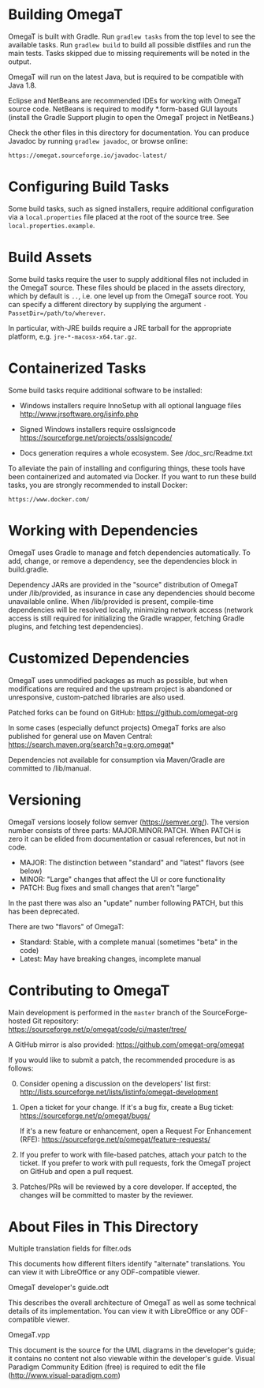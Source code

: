 Building OmegaT
===============

OmegaT is built with Gradle. Run `gradlew tasks` from the top level to see the
available tasks. Run `gradlew build` to build all possible distfiles and run the
main tests. Tasks skipped due to missing requirements will be noted in the
output.

OmegaT will run on the latest Java, but is required to be compatible with Java
1.8.

Eclipse and NetBeans are recommended IDEs for working with OmegaT source
code. NetBeans is required to modify *.form-based GUI layouts (install the
Gradle Support plugin to open the OmegaT project in NetBeans.)

Check the other files in this directory for documentation. You can
produce Javadoc by running `gradlew javadoc`, or browse online:

    https://omegat.sourceforge.io/javadoc-latest/


Configuring Build Tasks
=======================

Some build tasks, such as signed installers, require additional configuration
via a `local.properties` file placed at the root of the source tree. See
`local.properties.example`.


Build Assets
============

Some build tasks require the user to supply additional files not included in the
OmegaT source. These files should be placed in the assets directory, which by
default is `..`, i.e. one level up from the OmegaT source root. You can specify
a different directory by supplying the argument `-PassetDir=/path/to/wherever`.

In particular, with-JRE builds require a JRE tarball for the appropriate
platform, e.g. `jre-*-macosx-x64.tar.gz`.


Containerized Tasks
===================

Some build tasks require additional software to be installed:

- Windows installers require InnoSetup with all optional language files
  http://www.jrsoftware.org/isinfo.php

- Signed Windows installers require osslsigncode
  https://sourceforge.net/projects/osslsigncode/

- Docs generation requires a whole ecosystem. See /doc_src/Readme.txt

To alleviate the pain of installing and configuring things, these tools have
been containerized and automated via Docker. If you want to run these build
tasks, you are strongly recommended to install Docker:

    https://www.docker.com/


Working with Dependencies
=========================

OmegaT uses Gradle to manage and fetch dependencies automatically. To add,
change, or remove a dependency, see the dependencies block in build.gradle.

Dependency JARs are provided in the "source" distribution of OmegaT under
/lib/provided, as insurance in case any dependencies should become unavailable
online. When /lib/provided is present, compile-time dependencies will be
resolved locally, minimizing network access (network access is still required
for initializing the Gradle wrapper, fetching Gradle plugins, and fetching test
dependencies).


Customized Dependencies
=======================

OmegaT uses unmodified packages as much as possible, but when modifications are
required and the upstream project is abandoned or unresponsive, custom-patched
libraries are also used.

Patched forks can be found on GitHub:
    https://github.com/omegat-org

In some cases (especially defunct projects) OmegaT forks are also published for
general use on Maven Central:
    https://search.maven.org/search?q=g:org.omegat*

Dependencies not available for consumption via Maven/Gradle are committed to
/lib/manual.


Versioning
==========

OmegaT versions loosely follow semver (https://semver.org/). The version number
consists of three parts: MAJOR.MINOR.PATCH. When PATCH is zero it can be elided
from documentation or casual references, but not in code.

- MAJOR: The distinction between "standard" and "latest" flavors (see below)
- MINOR: "Large" changes that affect the UI or core functionality
- PATCH: Bug fixes and small changes that aren't "large"

In the past there was also an "update" number following PATCH, but this has been
deprecated.

There are two "flavors" of OmegaT:

- Standard: Stable, with a complete manual (sometimes "beta" in the code)
- Latest: May have breaking changes, incomplete manual


Contributing to OmegaT
======================

Main development is performed in the `master` branch of the SourceForge-hosted
Git repository:
    https://sourceforge.net/p/omegat/code/ci/master/tree/

A GitHub mirror is also provided:
    https://github.com/omegat-org/omegat

If you would like to submit a patch, the recommended procedure is as follows:

0. Consider opening a discussion on the developers' list first:
     http://lists.sourceforge.net/lists/listinfo/omegat-development

1. Open a ticket for your change. If it's a bug fix, create a Bug ticket:
     https://sourceforge.net/p/omegat/bugs/

   If it's a new feature or enhancement, open a Request For Enhancement (RFE):
     https://sourceforge.net/p/omegat/feature-requests/

2. If you prefer to work with file-based patches, attach your patch to the
   ticket.  If you prefer to work with pull requests, fork the OmegaT project on
   GitHub and open a pull request.

3. Patches/PRs will be reviewed by a core developer. If accepted, the changes
   will be committed to master by the reviewer.



About Files in This Directory
=============================

Multiple translation fields for filter.ods

This documents how different filters identify "alternate" translations. You can
view it with LibreOffice or any ODF-compatible viewer.

OmegaT developer's guide.odt

This describes the overall architecture of OmegaT as well as some technical
details of its implementation. You can view it with LibreOffice or any
ODF-compatible viewer.

OmegaT.vpp

This document is the source for the UML diagrams in the developer's guide; it
contains no content not also viewable within the developer's guide.  Visual
Paradigm Community Edition (free) is required to edit the file
(http://www.visual-paradigm.com)
